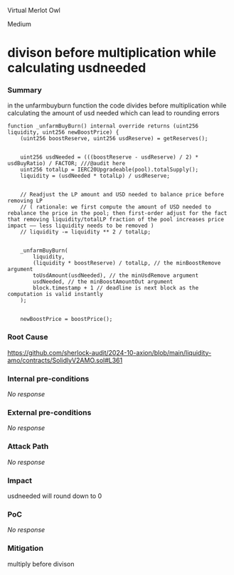 Virtual Merlot Owl

Medium

# divison before multiplication while calculating usdneeded

### Summary

in the unfarmbuyburn function the code divides before multiplication while calculating the amount of usd needed which can lead to rounding errors



    function _unfarmBuyBurn() internal override returns (uint256 liquidity, uint256 newBoostPrice) {
        (uint256 boostReserve, uint256 usdReserve) = getReserves();


        uint256 usdNeeded = (((boostReserve - usdReserve) / 2) * usdBuyRatio) / FACTOR; ///@audit here
        uint256 totalLp = IERC20Upgradeable(pool).totalSupply();
        liquidity = (usdNeeded * totalLp) / usdReserve;


        // Readjust the LP amount and USD needed to balance price before removing LP
        // ( rationale: we first compute the amount of USD needed to rebalance the price in the pool; then first-order adjust for the fact that removing liquidity/totalLP fraction of the pool increases price impact —— less liquidity needs to be removed )
        // liquidity -= liquidity ** 2 / totalLp;


        _unfarmBuyBurn(
            liquidity,
            (liquidity * boostReserve) / totalLp, // the minBoostRemove argument
            toUsdAmount(usdNeeded), // the minUsdRemove argument
            usdNeeded, // the minBoostAmountOut argument
            block.timestamp + 1 // deadline is next block as the computation is valid instantly
        );


        newBoostPrice = boostPrice();


### Root Cause

https://github.com/sherlock-audit/2024-10-axion/blob/main/liquidity-amo/contracts/SolidlyV2AMO.sol#L361

### Internal pre-conditions

_No response_

### External pre-conditions

_No response_

### Attack Path

_No response_

### Impact

usdneeded will round down to 0

### PoC

_No response_

### Mitigation

multiply before divison